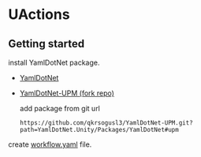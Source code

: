 UActions
===

Getting started
---

install YamlDotNet package.
- [YamlDotNet](https://github.com/aaubry/YamlDotNet)
- [YamlDotNet-UPM (fork repo)](https://github.com/qkrsogusl3/YamlDotNet-UPM)
    
    add package from git url
    ```
    https://github.com/qkrsogusl3/YamlDotNet-UPM.git?path=YamlDotNet.Unity/Packages/YamlDotNet#upm
    ```

create [workflow.yaml](./workflow.yaml) file.
    
